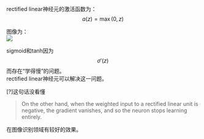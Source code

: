 rectified linear神经元的激活函数为：  
$$
a(z) = \max(0, z)
$$

图像为：  
![](http://windmissing.github.io/images_for_gitbook/Nielsen-NNDL/6.png)  

sigmoid和tanh因为$$\sigma'(z)$$而存在“学得慢”的问题。  
rectified linear神经元可以解决这一问题。  

[?]这句话没看懂  
> On the other hand, when the weighted input to a rectified linear unit is negative, the gradient vanishes, and so the neuron stops learning entirely.

在图像识别领域有较好的效果。  